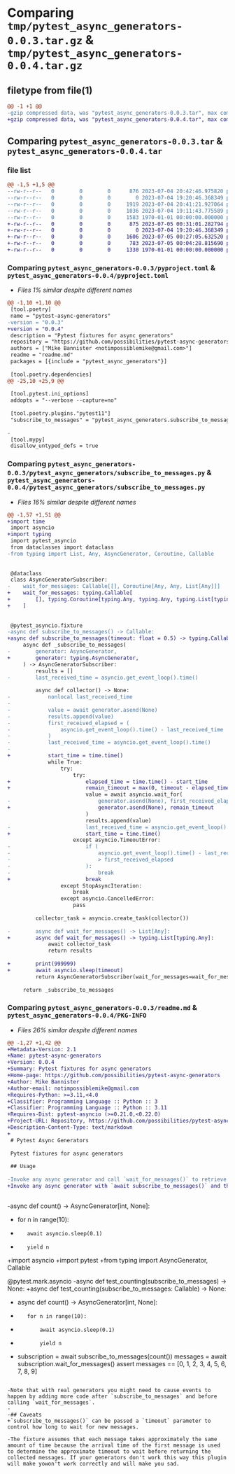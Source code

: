 # Comparing `tmp/pytest_async_generators-0.0.3.tar.gz` & `tmp/pytest_async_generators-0.0.4.tar.gz`

## filetype from file(1)

```diff
@@ -1 +1 @@
-gzip compressed data, was "pytest_async_generators-0.0.3.tar", max compression
+gzip compressed data, was "pytest_async_generators-0.0.4.tar", max compression
```

## Comparing `pytest_async_generators-0.0.3.tar` & `pytest_async_generators-0.0.4.tar`

### file list

```diff
@@ -1,5 +1,5 @@
--rw-r--r--   0        0        0      876 2023-07-04 20:42:46.975820 pytest_async_generators-0.0.3/pyproject.toml
--rw-r--r--   0        0        0        0 2023-07-04 19:20:46.368349 pytest_async_generators-0.0.3/pytest_async_generators/__init__.py
--rw-r--r--   0        0        0     1919 2023-07-04 20:41:21.927064 pytest_async_generators-0.0.3/pytest_async_generators/subscribe_to_messages.py
--rw-r--r--   0        0        0     1036 2023-07-04 19:11:43.775589 pytest_async_generators-0.0.3/readme.md
--rw-r--r--   0        0        0     1583 1970-01-01 00:00:00.000000 pytest_async_generators-0.0.3/PKG-INFO
+-rw-r--r--   0        0        0      875 2023-07-05 00:31:01.282794 pytest_async_generators-0.0.4/pyproject.toml
+-rw-r--r--   0        0        0        0 2023-07-04 19:20:46.368349 pytest_async_generators-0.0.4/pytest_async_generators/__init__.py
+-rw-r--r--   0        0        0     1606 2023-07-05 00:27:05.632520 pytest_async_generators-0.0.4/pytest_async_generators/subscribe_to_messages.py
+-rw-r--r--   0        0        0      783 2023-07-05 00:04:28.815690 pytest_async_generators-0.0.4/readme.md
+-rw-r--r--   0        0        0     1330 1970-01-01 00:00:00.000000 pytest_async_generators-0.0.4/PKG-INFO
```

### Comparing `pytest_async_generators-0.0.3/pyproject.toml` & `pytest_async_generators-0.0.4/pyproject.toml`

 * *Files 1% similar despite different names*

```diff
@@ -1,10 +1,10 @@
 [tool.poetry]
 name = "pytest-async-generators"
-version = "0.0.3"
+version = "0.0.4"
 description = "Pytest fixtures for async generators"
 repository = "https://github.com/possibilities/pytest-async-generators"
 authors = ["Mike Bannister <notimpossiblemike@gmail.com>"]
 readme = "readme.md"
 packages = [{include = "pytest_async_generators"}]
 
 [tool.poetry.dependencies]
@@ -25,10 +25,9 @@
 
 [tool.pytest.ini_options]
 addopts = "--verbose --capture=no"
 
 [tool.poetry.plugins."pytest11"]
 "subscribe_to_messages" = "pytest_async_generators.subscribe_to_messages"
 
-
 [tool.mypy]
 disallow_untyped_defs = true
```

### Comparing `pytest_async_generators-0.0.3/pytest_async_generators/subscribe_to_messages.py` & `pytest_async_generators-0.0.4/pytest_async_generators/subscribe_to_messages.py`

 * *Files 16% similar despite different names*

```diff
@@ -1,57 +1,51 @@
+import time
 import asyncio
+import typing
 import pytest_asyncio
 from dataclasses import dataclass
-from typing import List, Any, AsyncGenerator, Coroutine, Callable
 
 
 @dataclass
 class AsyncGeneratorSubscriber:
-    wait_for_messages: Callable[[], Coroutine[Any, Any, List[Any]]]
+    wait_for_messages: typing.Callable[
+        [], typing.Coroutine[typing.Any, typing.Any, typing.List[typing.Any]]
+    ]
 
 
 @pytest_asyncio.fixture
-async def subscribe_to_messages() -> Callable:
+async def subscribe_to_messages(timeout: float = 0.5) -> typing.Callable:
     async def _subscribe_to_messages(
-        generator: AsyncGenerator,
+        generator: typing.AsyncGenerator,
     ) -> AsyncGeneratorSubscriber:
         results = []
-        last_received_time = asyncio.get_event_loop().time()
 
         async def collector() -> None:
-            nonlocal last_received_time
-
-            value = await generator.asend(None)
-            results.append(value)
-            first_received_elapsed = (
-                asyncio.get_event_loop().time() - last_received_time
-            )
-            last_received_time = asyncio.get_event_loop().time()
-
+            start_time = time.time()
             while True:
                 try:
                     try:
+                        elapsed_time = time.time() - start_time
+                        remain_timeout = max(0, timeout - elapsed_time)
                         value = await asyncio.wait_for(
-                            generator.asend(None), first_received_elapsed * 1.25
+                            generator.asend(None), remain_timeout
                         )
                         results.append(value)
-                        last_received_time = asyncio.get_event_loop().time()
+                        start_time = time.time()
                     except asyncio.TimeoutError:
-                        if (
-                            asyncio.get_event_loop().time() - last_received_time
-                            > first_received_elapsed
-                        ):
-                            break
+                        break
                 except StopAsyncIteration:
                     break
                 except asyncio.CancelledError:
                     pass
 
         collector_task = asyncio.create_task(collector())
 
-        async def wait_for_messages() -> List[Any]:
+        async def wait_for_messages() -> typing.List[typing.Any]:
             await collector_task
             return results
 
+        print(999999)
+        await asyncio.sleep(timeout)
         return AsyncGeneratorSubscriber(wait_for_messages=wait_for_messages)
 
     return _subscribe_to_messages
```

### Comparing `pytest_async_generators-0.0.3/readme.md` & `pytest_async_generators-0.0.4/PKG-INFO`

 * *Files 26% similar despite different names*

```diff
@@ -1,27 +1,42 @@
+Metadata-Version: 2.1
+Name: pytest-async-generators
+Version: 0.0.4
+Summary: Pytest fixtures for async generators
+Home-page: https://github.com/possibilities/pytest-async-generators
+Author: Mike Bannister
+Author-email: notimpossiblemike@gmail.com
+Requires-Python: >=3.11,<4.0
+Classifier: Programming Language :: Python :: 3
+Classifier: Programming Language :: Python :: 3.11
+Requires-Dist: pytest-asyncio (>=0.21.0,<0.22.0)
+Project-URL: Repository, https://github.com/possibilities/pytest-async-generators
+Description-Content-Type: text/markdown
+
 # Pytest Async Generators
 
 Pytest fixtures for async generators
 
 ## Usage
 
-Invoke any async generator and call `wait_for_messages()` to retrieve the results.
+Invoke any async generator with `await subscribe_to_messages()` and then `await wait_for_messages()` to retrieve the results.
 
 ```
-async def count() -> AsyncGenerator[int, None]:
-    for n in range(10):
-        await asyncio.sleep(0.1)
-        yield n
+import asyncio
+import pytest
+from typing import AsyncGenerator, Callable
 
 
 @pytest.mark.asyncio
-async def test_counting(subscribe_to_messages) -> None:
+async def test_counting(subscribe_to_messages: Callable) -> None:
+    async def count() -> AsyncGenerator[int, None]:
+        for n in range(10):
+            await asyncio.sleep(0.1)
+            yield n
+
     subscription = await subscribe_to_messages(count())
     messages = await subscription.wait_for_messages()
     assert messages == [0, 1, 2, 3, 4, 5, 6, 7, 8, 9]
 ```
 
-Note that with real generators you might need to cause events to happen by adding more code after `subscribe_to_messages` and before calling `wait_for_messages`.
-
-## Caveats
+`subscribe_to_messages()` can be passed a `timeout` parameter to control how long to wait for new messages.
 
-The fixture assumes that each message takes approximately the same amount of time because the arrival time of the first message is used to determine the approximate timeout to wait before returning the collected messages. If your generators don't work this way this plugin will make yowon't work correctly and will make you sad.
```

